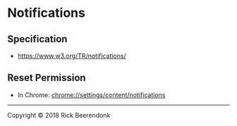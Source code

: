 # Notifications

## Specification

* https://www.w3.org/TR/notifications/

## Reset Permission

* In Chrome: [chrome://settings/content/notifications](chrome://settings/content/notifications)

---

Copyright © 2018 Rick Beerendonk
